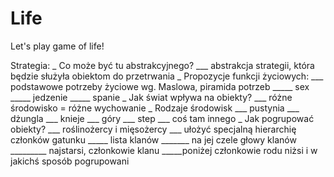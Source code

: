 Life
====

Let's play game of life!

Strategia:
_ Co może być tu abstrakcyjnego?
___ abstrakcja strategii, która będzie służyła obiektom do przetrwania
_ Propozycje funkcji życiowych:
___ podstawowe potrzeby życiowe wg. Maslowa, piramida potrzeb
_____ sex
_____ jedzenie
_____ spanie
_ Jak świat wpływa na obiekty?
___ różne środowisko = różne wychowanie
_ Rodzaje środowisk
___ pustynia
___ dżungla
___ knieje
___ góry
___ step
___ coś tam innego
_ Jak pogrupować obiekty?
___ roślinożercy i mięsożercy
___ ułożyć specjalną hierarchię członków gatunku
_____ lista klanów 
_______ na jej czele głowy klanów
_________ najstarsi, członkowie klanu
_____poniżej członkowie rodu niżsi i w jakichś sposób pogrupowani
